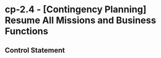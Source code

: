 # cp-2.4 - \[Contingency Planning\] Resume All Missions and Business Functions

## Control Statement
